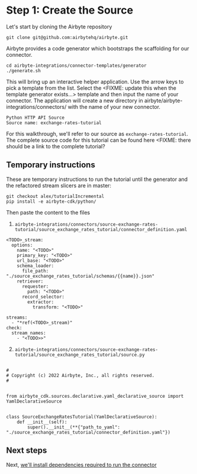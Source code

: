 # Step  1: Create the Source

Let's start by cloning the Airbyte repository

```
git clone git@github.com:airbytehq/airbyte.git
```

Airbyte provides a code generator which bootstraps the scaffolding for our connector.

```
cd airbyte-integrations/connector-templates/generator
./generate.sh
```

This will bring up an interactive helper application. Use the arrow keys to pick a template from the list. Select the <FIXME: update this when the template generator exists...> template and then input the name of your connector. The application will create a new directory in airbyte/airbyte-integrations/connectors/ with the name of your new connector.

```
Python HTTP API Source
Source name: exchange-rates-tutorial
```

For this walkthrough, we'll refer to our source as `exchange-rates-tutorial`. The complete source code for this tutorial can be found here <FIXME: there should be a link to the complete tutorial?

## Temporary instructions

These are temporary instructions to run the tutorial until the generator and the refactored stream slicers are in master:

```
git checkout alex/tutorialIncremental
pip install -e airbyte-cdk/python/
```

Then paste the content to the files

1. `airbyte-integrations/connectors/source-exchange-rates-tutorial/source_exchange_rates_tutorial/connector_definition.yaml`

```
<TODO>_stream:
  options:
    name: "<TODO>"
    primary_key: "<TODO>"
    url_base: "<TODO>"
    schema_loader:
      file_path: "./source_exchange_rates_tutorial/schemas/{{name}}.json"
    retriever:
      requester:
        path: "<TODO>"
      record_selector:
        extractor:
          transform: "<TODO>"

streams:
  - "*ref(<TODO>_stream)"
check:
  stream_names:
    - "<TODO>>"
```

2. `airbyte-integrations/connectors/source-exchange-rates-tutorial/source_exchange_rates_tutorial/source.py`

```

#
# Copyright (c) 2022 Airbyte, Inc., all rights reserved.
#


from airbyte_cdk.sources.declarative.yaml_declarative_source import YamlDeclarativeSource


class SourceExchangeRatesTutorial(YamlDeclarativeSource):
    def __init__(self):
        super().__init__(**{"path_to_yaml": "./source_exchange_rates_tutorial/connector_definition.yaml"})
```

## Next steps

Next, [we'll install dependencies required to run the connector](./2-install-dependencies.md)
